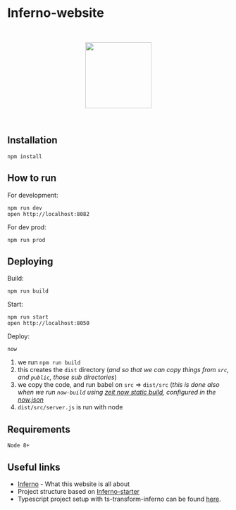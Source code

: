 # Inferno-website

<p>&nbsp;</p>
<p align="center"><img src="https://avatars2.githubusercontent.com/u/14214240?v=3&s=400" width="150px"></p>
<p>&nbsp;</p>

## Installation

    npm install

## How to run

For development:

    npm run dev
    open http://localhost:8082

For dev prod:

    npm run prod

## Deploying

Build:
    
    npm run build

Start:

    npm run start
    open http://localhost:8050
    
Deploy:

    now

1. we run `npm run build`
2. this creates the `dist` directory (_and so that we can copy things from `src`, and `public`, those sub directories_)
3. we copy the code, and run babel on `src` => `dist/src` (_this is done also when we run `now-build` using [zeit now static build](https://zeit.co/docs/v2/deployments/official-builders/static-build-now-static-build#configuring-the-build-output-directory), configured in the [now.json](./now.json)_
4. `dist/src/server.js` is run with node

## Requirements

    Node 8+

## Useful links

* [Inferno](https://github.com/trueadm/inferno) - What this website is all about
* Project structure based on [Inferno-starter](https://github.com/nightwolfz/inferno-starter)
* Typescript project setup with ts-transform-inferno can be found [here](https://github.com/deamme/ts-transform-inferno).
